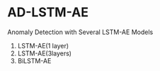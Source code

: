 # AD-LSTM-AE
Anomaly Detection with Several LSTM-AE Models   

1. LSTM-AE(1 layer)
2. LSTM-AE(3layers)
3. BiLSTM-AE 
